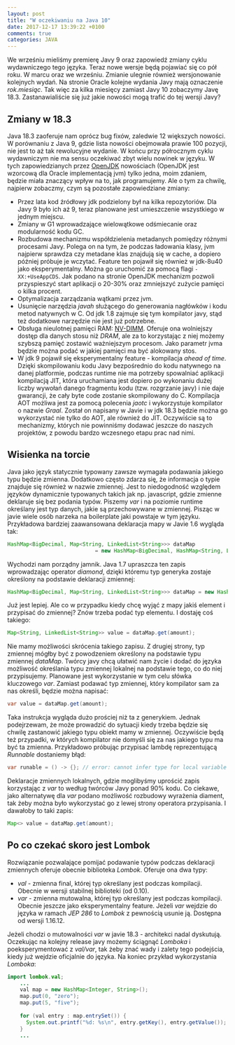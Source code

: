 ```yaml
---
layout: post
title: "W oczekiwaniu na Java 10"
date: 2017-12-17 13:39:22 +0100
comments: true
categories: JAVA
---
```

We wrześniu mieliśmy premierę Javy 9 oraz zapowiedź zmiany cyklu wydawniczego tego języka. Teraz nowe wersje będą pojawiać się co pół roku. W marcu oraz we wrześniu. Zmianie ulegnie również wersjonowanie kolejnych wydań. Na stronie Oracle kolejne wydania Javy mają oznaczenie _rok.miesiąc_. Tak więc za kilka miesięcy zamiast Javy 10 zobaczymy Javę 18.3. Zastanawialiście się już jakie nowości mogą trafić do tej wersji Javy?
<!--more-->

## Zmiany w 18.3

Java 18.3 zaoferuje nam oprócz bug fixów, zaledwie 12 większych nowości. W porównaniu z Java 9, gdzie lista nowości obejmowała prawie 100 pozycji, nie jest to aż tak rewolucyjne wydanie. W końcu przy półrocznym cyklu wydawniczym nie ma sensu oczekiwać zbyt wielu nowinek w języku. W tych zapowiedzianych przez [OpenJDK](http://openjdk.java.net/projects/jdk/10/) nowościach (OpenJDK jest wzorcową dla Oracle implementacją jvm) tylko jedna, moim zdaniem, będzie miała znaczący wpływ na to, jak programujemy. Ale o tym za chwilę, najpierw zobaczmy, czym są pozostałe zapowiedziane zmiany:

  * Przez lata kod źródłowy jdk podzielony był na kilka repozytoriów. Dla Javy 9 było ich aż 9, teraz planowane jest umieszczenie wszystkiego w jednym miejscu. 
  * Zmiany w G1 wprowadzające wielowątkowe odśmiecanie oraz modularność kodu GC.
  * Rozbudowa mechanizmu współdzielenia metadanych pomiędzy różnymi procesami Javy. Polega on na tym, że podczas ładowania klasy, jvm najpierw sprawdza czy 
  metadane klas znajdują się w cache, a dopiero później próbuje je wczytać. Feature ten pojawił się również w jdk-8u40 jako eksperymentalny. Można go uruchomić za pomocą 
  flagi `-XX:+UseAppCDS`. Jak podano na stronie OpenJDK mechanizm pozwoli przyspieszyć start aplikacji o 20-30% oraz zmniejszyć zużycie pamięci o kilka procent. 
  * Optymalizacja zarządzania wątkami przez jvm.
  * Usunięcie narzędzia _javah_ służącego do generowania nagłówków i kodu metod natywnych w C. Od jdk 1.8 zajmuje się tym kompilator javy, stąd też dodatkowe
  narzędzie nie jest już potrzebne. 
  * Obsługa nieulotnej pamięci RAM: [NV-DIMM](http://searchstorage.techtarget.com/definition/NVDIMM-Non-Volatile-Dual-In-line-Memory-Module). 
  Oferuje ona wolniejszy dostęp dla danych stosu niż _DRAM_, ale za to korzystając z niej możemy szybszą pamięć zostawić ważniejszym procesom. 
  Jako parametr jvma będzie można podać w jakiej pamięci ma być alokowany stos. 
  * W jdk 9 pojawił się eksperymentalny feature - kompilacja _ahead of time_. Dzięki skompilowaniu kodu Javy bezpośrednio do kodu natywnego na danej platformie, 
  podczas runtime nie ma potrzeby spowalniać aplikacji kompilacją JIT, która uruchamiana jest dopiero po wykonaniu dużej liczby wywołań danego fragmentu kodu
  (tzw. rozgrzanie javy) i nie daje gwarancji, że cały byte code zostanie skompilowany do C. Kompilacja AOT możliwa jest za pomocą polecenia _jaotc_ i wykorzystuje kompilator
  o nazwie _Graal_. Został on napisany w Javie i w jdk 18.3 będzie można go wykorzystać nie tylko do AOT, ale również do JIT. Oczywiście są to mechanizmy, których 
  nie powinniśmy dodawać jeszcze do naszych projektów, z powodu bardzo wczesnego etapu prac nad nimi. 
   
## Wisienka na torcie
  
Java jako język statycznie typowany zawsze wymagała podawania jakiego typu będzie zmienna. Dodatkowo często zdarza się, że informacja o typie znajduje się również w nazwie zmiennej. Jest to niedogodność względem języków dynamicznie typowanych takich jak np. javascript, gdzie zmienne deklaruje się bez podania typów. Piszemy _var_ i na poziomie runtime określany jest typ danych, jakie są przechowywane w zmiennej. Pisząc w javie wiele osób narzeka na boilerplate jaki powstaje w tym języku. Przykładowa bardziej zaawansowana deklaracja mapy w Javie 1.6 wygląda tak: 

```java
HashMap<BigDecimal, Map<String, LinkedList<String>>> dataMap
                            = new HashMap<BigDecimal, HashMap<String, LinkedList<String>>>();
```

Wychodzi nam porządny jamnik. Java 1.7 upraszcza ten zapis wprowadzając operator _diamond_, dzięki któremu typ generyka zostaje określony na podstawie deklaracji zmiennej:

```java
HashMap<BigDecimal, Map<String, LinkedList<String>>> dataMap = new HashMap<>();
```

Już jest lepiej. Ale co w przypadku kiedy chcę wyjąć z mapy jakiś element i przypisać do zmiennej? Znów trzeba podać typ elementu. I dostaję coś takiego:

```java
Map<String, LinkedList<String>> value = dataMap.get(amount);
```

Nie mamy możliwości skrócenia takiego zapisu. Z drugiej strony, typ zmiennej mógłby być z powodzeniem określony na podstawie typu zmiennej _dataMap_. Twórcy javy chcą ułatwić nam życie i dodać do języka możliwość określania typu zmiennej lokalnej na podstawie tego, co do niej przypisujemy. Planowane jest wykorzystanie w tym celu słówka kluczowego _var_. Zamiast podawać typ zmiennej, który kompilator sam za nas określi, będzie można napisać: 
  
```java
var value = dataMap.get(amount);
```

Taka instrukcja wygląda dużo prościej niż ta z generykiem. Jednak podejrzewam, że może prowadzić do sytuacji kiedy trzeba będzie się chwilę zastanowić jakiego typu obiekt mamy w zmiennej. Oczywiście będą też przypadki, w których kompilator nie domyśli się za nas jakiego typu ma być ta zmienna. Przykładowo próbując przypisać lambdę reprezentującą _Runnable_ dostaniemy błąd:

```java
var runable = () -> {}; // error: cannot infer type for local variable
```

Deklaracje zmiennych lokalnych, gdzie moglibyśmy uprościć zapis korzystając z _var_ to według twórców Javy ponad 90% kodu. Co ciekawe, jako alternatywę dla _var_ podano możliwość rozbudowy wyrażenia diament, tak żeby można było wykorzystać go z lewej strony operatora przypisania. I dawałoby to taki zapis:

```java
Map<> value = dataMap.get(amount);
```
 
## Po co czekać skoro jest Lombok

Rozwiązanie pozwalające pomijać podawanie typów podczas deklaracji zmiennych oferuje obecnie biblioteka _Lombok_. Oferuje ona dwa typy:

  * _val_ - zmienna final, której typ określany jest podczas kompilacji. Obecnie w wersji stabilnej biblioteki (od 0.10). 
  * _var_ - zmienna mutowalna,  której typ określany jest podczas kompilacji. Obecnie jeszcze jako eksperymentalny feature. Jeżeli _var_ wejdzie
   do języka w ramach _JEP 286_ to _Lombok_ z pewnością usunie ją. Dostępna od wersji 1.16.12. 
   
Jeżeli chodzi o mutowalności _var_ w javie 18.3 - architekci nadal dyskutują. Oczekując na kolejny release javy możemy ściągnąć _Lomboka_ i poeksperymentować z _val/var_, tak żeby znać wady i zalety tego podejścia, kiedy już wejdzie oficjalnie do języka. Na koniec przykład wykorzystania _Lomboka_:   
   
```java
import lombok.val;
    ...
    val map = new HashMap<Integer, String>();
    map.put(0, "zero");
    map.put(5, "five");
    
    for (val entry : map.entrySet()) {
      System.out.printf("%d: %s\n", entry.getKey(), entry.getValue());
    }
    ...    
```  